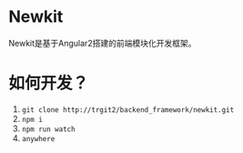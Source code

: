 # Newkit

Newkit是基于Angular2搭建的前端模块化开发框架。

# 如何开发？

1. ``git clone http://trgit2/backend_framework/newkit.git`` 
2. ``npm i``
3. ``npm run watch``
4. ``anywhere``

